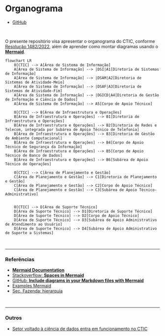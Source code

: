 # Organograma

- [GitHub](https://github.com/my-ctic/organograma)

<br>

O presente repositório visa apresentar o organograma do CTIC, conforme [Resolução 1482/2022](./docs/2022.05.27%20-%20Resolu%C3%A7%C3%A3o%201482.pdf), além de aprender como montar diagramas usando o [**Mermaid**](https://mermaid.js.org/).

```mermaid
flowchart LR
    0[CTIC] --> A[Área de Sistema de Informação]
    A[Área de Sistema de Informação] --> |DSI|A1[Diretoria de Sistemas de Informação]
    A[Área de Sistema de Informação] --> |DSAM|A2[Diretoria de Sistemas de Atividade-Meio]
    A[Área de Sistema de Informação] --> |DSAF|A3[Diretoria de Sistemas de Atividade-Fim]
    A[Área de Sistema de Informação] --> |DGICD|A4[Diretoria de Gestão de Informação e Ciência de Dados]
    A[Área de Sistema de Informação] --> A5[Corpo de Apoio Técnico]

    0[CTIC] --> B[Área de Infraestrutura e Operações]
    B[Área de Infraestrutura e Operações] --> B1[Diretoria de Infraestrutura e Operações]
    B[Área de Infraestrutura e Operações] --> B2[Diretoria de Redes e Telecom, integrada por Subárea de Apoio Técnico de Telefonia]
    B[Área de Infraestrutura e Operações] --> B3[Diretoria de Gestão de Ambiente Computacional]
    B[Área de Infraestrutura e Operações] --> B4[Corpo de Apoio Técnico de Segurança da Informação]
    B[Área de Infraestrutura e Operações] --> B5[Corpo de Apoio Técnico de Banco de Dados]
    B[Área de Infraestrutura e Operações] --> B6[Subárea de Apoio Técnico de Operações]

    0[CTIC] --> C[Área de Planejamento e Gestão]
    C[Área de Planejamento e Gestão] --> C1[Diretoria de Planejamento e Gestão]
    C[Área de Planejamento e Gestão] --> C2[Corpo de Apoio Técnico]
    C[Área de Planejamento e Gestão] --> C3[Subárea de Apoio Técnico-Administrativo]


    0[CTIC] --> D[Área de Suporte Técnico]
    D[Área de Suporte Técnico] --> D1[Diretoria de Suporte Técnico]
    D[Área de Suporte Técnico] --> D2[Corpo de Apoio Técnico]
    D[Área de Suporte Técnico] --> D3[Subárea de Apoio Administrativo de Atendimento ao Usuário]
    D[Área de Suporte Técnico] --> D4[Subárea de Apoio Administrativo de Suporte a Sistemas]
```

<br>

---

### Referências

- [**Mermaid Documentation**](https://mermaid.js.org/intro/)
- [Stackoverflow: **Spaces in Mermaid**](https://stackoverflow.com/questions/54311261/spaces-in-mermaid)
- [GitHub: **Include diagrams in your Markdown files with Mermaid**](https://github.blog/2022-02-14-include-diagrams-markdown-files-mermaid/)
- [Examples Mermaid](https://workflow.jace.pro/)
- [Sec. Fazenda: hierarquia](http://www.fazenda.sp.gov.br/ua/hierarquia3.asp?ua1=0093022)

<br>

---

### Outros

- [Setor voltado à ciência de dados entra em funcionamento no CTIC](https://mpsp.mp.br/w/setor-voltado-%C3%A0-ci%C3%AAncia-de-dados-entra-em-funcionamento-no-ctic)
